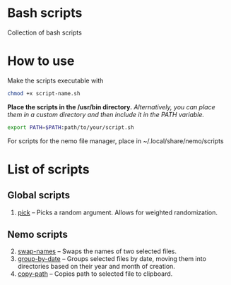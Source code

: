 # Bash scripts
Collection of bash scripts
# How to use
Make the scripts executable with
```bash
chmod +x script-name.sh
```
**Place the scripts in the /usr/bin directory.** _Alternatively, you can place them in a custom directory and then include it in the PATH variable._
```bash
export PATH=$PATH:path/to/your/script.sh
```
For scripts for the nemo file manager, place in ~/.local/share/nemo/scripts
# List of scripts
## Global scripts
1. [pick](pick) – Picks a random argument. Allows for weighted randomization.
## Nemo scripts
2. [swap-names](nemo-scripts/swap-names) – Swaps the names of two selected files.
3. [group-by-date](nemo-scripts/group-by-date) – Groups selected files by date, moving them into directories based on their year and month of creation.
4. [copy-path](nemo-scripts/copy-path) – Copies path to selected file to clipboard.
